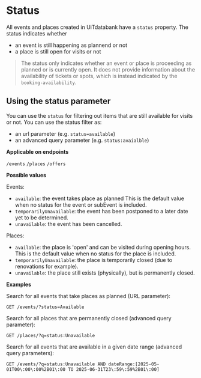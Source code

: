 # Status

All events and places created in UiTdatabank have a `status` property. The status indicates whether 
- an event is still happening as plannend or not
- a place is still open for visits or not

> The status only indicates whether an event or place is proceeding as planned or is currently open. It does not provide information about the availability of tickets or spots, which is instead indicated by the `booking-availability`.

## Using the status parameter

You can use the `status` for filtering out items that are still available for visits or not. You can use the status filter as:
- an url parameter (e.g. `status=available`) 
- an advanced query parameter (e.g. `status:avaialble`)

**Applicable on endpoints**

`/events` `/places` `/offers`

**Possible values**

Events:
- `available`: the event takes place as planned This is the default value when no status for the event or subEvent is included.
- `temporarilyUnavailable`: the event has been postponed to a later date yet to be determined.
- `unavailable`: the event has been cancelled.

Places: 
- `available`: the place is 'open' and can be visited during opening hours. This is the default value when no status for the place is included.
- `temporarilyUnavailable`: the place is temporarily closed (due to renovations for example).
- `unavailable`: the place still exists (physically), but is permanently closed.

**Examples**

Search for all events that take places as planned (URL parameter):

```https
GET /events/?status=Available
```

Search for all places that are permanently closed (advanced query parameter):

```https
GET /places/?q=status:Unavailable
```

Search for all events that are available in a given date range (advanced query parameters):

```https
GET /events/?q=status:Unavailable AND dateRange:[2025-05-01T00\:00\:00%2B01\:00 TO 2025-06-31T23\:59\:59%2B01\:00]
```
